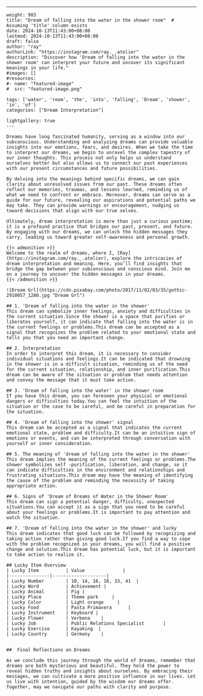 ---
    weight: 983
    title: "Dream of falling into the water in the shower room"  # Assuming 'title' column exists
    date: 2024-10-13T11:43:00+08:00
    lastmod: 2024-10-13T11:43:00+08:00
    draft: false
    author: "ray"
    authorLink: "https://instagram.com/ray._.atelier"
    description: "Discover how 'Dream of falling into the water in the shower room' can interpret your future and uncover its significant meanings in your life."
    #images: []
    #resources:
    #- name: "featured-image"
    #  src: "featured-image.png"
    
    tags: ['water', 'room', 'the', 'into', 'falling', 'Dream', 'shower', 'in', 'of']
    categories: ["Dream Interpretation"]
    
    lightgallery: true
    ---
    
    Dreams have long fascinated humanity, serving as a window into our subconscious. Understanding and analyzing dreams can provide valuable insights into our emotions, fears, and desires. When we take the time to interpret our dreams, we begin to unravel the complex tapestry of our inner thoughts. This process not only helps us understand ourselves better but also allows us to connect our past experiences with our present circumstances and future possibilities.
    
    By delving into the meanings behind specific dreams, we can gain clarity about unresolved issues from our past. These dreams often reflect our memories, traumas, and lessons learned, reminding us of what we need to confront or embrace. Moreover, dreams can serve as a guide for our future, revealing our aspirations and potential paths we may take. They can provide warnings or encouragement, nudging us toward decisions that align with our true selves.
    
    Ultimately, dream interpretation is more than just a curious pastime; it is a profound practice that bridges our past, present, and future. By engaging with our dreams, we can unlock the hidden messages they carry, leading us toward greater self-awareness and personal growth.
    
    {{< admonition >}}
    Welcome to the realm of dreams, where I, [Ray](https://instagram.com/ray._.atelier), explore the intricacies of dream interpretation and meaning. Here, you’ll find insights that bridge the gap between your subconscious and conscious mind. Join me on a journey to uncover the hidden messages in your dreams.
    {{< /admonition >}}
    
    ![Dream Grl](https://cdn.pixabay.com/photo/2017/11/02/03/35/gothic-2910057_1280.jpg "Dream Grl")
    
    ## 1. 'Dream of falling into the water in the shower'
    This dream can symbolize inner feelings, anxiety and difficulties in the current situation.Since the shower is a space that purifies or liberates yourself, it can indicate that falling into the water is in the current feelings or problems.This dream can be accepted as a signal that recognizes the problem related to your emotional state and tells you that you need an important change.
    
    ## 2. Interpretation
    In order to interpret this dream, it is necessary to consider individual situations and feelings.It can be indicated that drowning in the shower is in a difficult situation, reminding us of the need for the current situation, relationship, and inner purification.This dream can be aware of the situation or problem that needs attention and convey the message that it must take action.
    
    ## 3. 'Dream of falling into the water' in the shower room
    If you have this dream, you can foreseen your physical or emotional dangers or difficulties today.You can feel the intuition of the situation or the case to be careful, and be careful in preparation for the situation.
    
    ## 4. 'Dream of falling into the shower' signal
    This dream can be accepted as a signal that indicates the current emotional state, problem and difficulty.It can be an intuitive sign of emotions or events, and can be interpreted through conversation with yourself or inner consideration.
    
    ## 5. The meaning of 'dream of falling into the water in the shower'
    This dream implies the meaning of the current feelings or problems.The shower symbolizes self -purification, liberation, and change, so it can indicate difficulties in the environment and relationships and frustrating situations.This dream may have the meaning of identifying the cause of the problem and reminding the necessity of taking appropriate action.
    
    ## 6. Signs of 'Dream of Dreams of Water in the Shower Room'
    This dream can sign a potential danger, difficulty, unexpected situations.You can accept it as a sign that you need to be careful about your feelings or problems.It is important to pay attention and watch the situation.
    
    ## 7. 'Dream of falling into the water in the shower' and lucky
    This dream indicates that good luck can be followed by recognizing and taking action rather than giving good luck.If you find a way to cope with the problem recognized in your dreams, you will find a positive change and solution.This dream has potential luck, but it is important to take action to realize it.
    
    ## Lucky Item Overview
    | Lucky Item          | Value              |
    |---------------|--------------------|
    | Lucky Number        | 10, 14, 16, 18, 33, 41  |
    | Lucky Word          | Achievement |
    | Lucky Animal        | Pig |
    | Lucky Place         | Theme park     |
    | Lucky Color         | Light orange     |
    | Lucky Food          | Pasta Primavera      |
    | Lucky Instrument    | Keyboard |
    | Lucky Flower        | Verbena    |
    | Lucky Job           | Public Relations Specialist       |
    | Lucky Exercise      | Kayaking  |
    | Lucky Country       | Germany    |
    
    
    ##  Final Reflections on Dreams
    
    As we conclude this journey through the world of dreams, remember that dreams are both mysterious and beautiful. They hold the power to reveal hidden truths and insights about ourselves. By embracing their messages, we can cultivate a more positive influence in our lives. Let us live with intention, guided by the wisdom our dreams offer. Together, may we navigate our paths with clarity and purpose.
    
